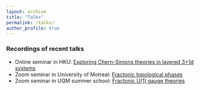```yaml
---
layout: archive
title: "Talks"
permalink: /talks/
author_profile: true
---
```


### Recordings of recent talks

* Online seminar in HKU: [Exploring Chern-Simons theories in layered 3+1d systems](https://www.koushare.com/video/videodetail/16782)
* Zoom seminar in University of Motreal: [Fractonic topological phases](https://www.youtube.com/watch?v=Hq96flCSCX4)
* Zoom seminar in UQM summer school: [Fractonic U(1) gauge theories](http://pirsa.org/20080012/)
